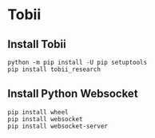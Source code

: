 # Tobii

## Install Tobii
~~~
python -m pip install -U pip setuptools 
pip install tobii_research 
~~~

## Install Python Websocket  

~~~
pip install wheel
pip install websocket
pip install websocket-server
~~~

## 